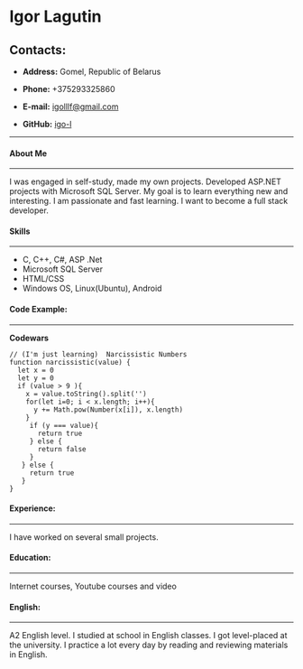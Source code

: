 
# Igor Lagutin
## Contacts:
* **Address:** Gomel, Republic of Belarus

* **Phone:** +375293325860

* **E-mail:**  igolllf@gmail.com

* **GitHub:**  [igo-l](https://github.com/igo-l)

___
#### About Me
___
I was engaged in self-study, made my own projects. Developed ASP.NET projects with Microsoft SQL Server. My goal is to learn everything new and interesting. I am passionate and fast learning. I want to become a full stack developer.


#### Skills
___
- C, C++, C#, ASP .Net
- Microsoft SQL Server
- HTML/CSS
- Windows OS, Linux(Ubuntu), Android

#### Code Example:
___
**Codewars**
```
// (I'm just learning)  Narcissistic Numbers
function narcissistic(value) {
  let x = 0
  let y = 0
  if (value > 9 ){
    x = value.toString().split('')
    for(let i=0; i < x.length; i++){
      y += Math.pow(Number(x[i]), x.length)
    }
     if (y === value){
       return true
     } else {
       return false
     }
   } else {
     return true
   }
}
```
#### Experience:
___
I have worked on several small projects.
#### Education:
___
Internet courses, Youtube courses and video

#### English:
___
A2 English level. I studied at school in English classes. I got level-placed at the university. I practice a lot every day by reading and reviewing materials in English.